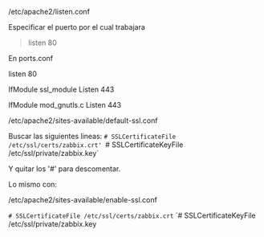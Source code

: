 /etc/apache2/listen.conf

Especificar el puerto por el cual trabajara

>listen 80

En ports.conf

listen 80

IfModule ssl_module
Listen 443

IfModule mod_gnutls.c
Listen 443

/etc/apache2/sites-available/default-ssl.conf

Buscar las siguientes lineas:
`# SSLCertificateFile /etc/ssl/certs/zabbix.crt'
`# SSLCertificateKeyFile /etc/ssl/private/zabbix.key`

Y quitar los '#' para descomentar.


Lo mismo con:

/etc/apache2/sites-available/enable-ssl.conf

`# SSLCertificateFile /etc/ssl/certs/zabbix.crt`
`# SSLCertificateKeyFile /etc/ssl/private/zabbix.key
